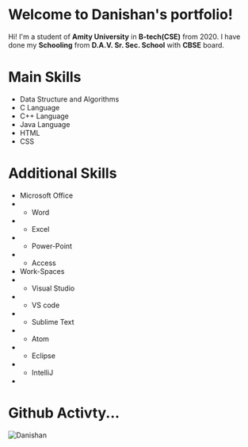 # Welcome to Danishan's portfolio!

 Hi! I'm a student of  **Amity University** in **B-tech(CSE)** from 2020. I have done my **Schooling** from **D.A.V. Sr. Sec. School** with **CBSE** board.
 
 # Main Skills
 
 - Data Structure and Algorithms 
 - C Language
 - C++ Language
 - Java Language
 - HTML 
 - CSS
 
 # Additional Skills
 - Microsoft Office 
 - - Word
 - - Excel
 - - Power-Point
 - - Access
 - Work-Spaces
 - - Visual Studio 
 - - VS code
 - - Sublime Text
 - - Atom
 - - Eclipse
 - - IntelliJ
 - 
 

# Github Activty... 


![Danishan](https://github-readme-stats.vercel.app/api?username=Danishan1&&show_icons=true&&title&title_color=17202A&icon_color=A2D9CE&text_color=daf7dc&bg_color=16A085)
